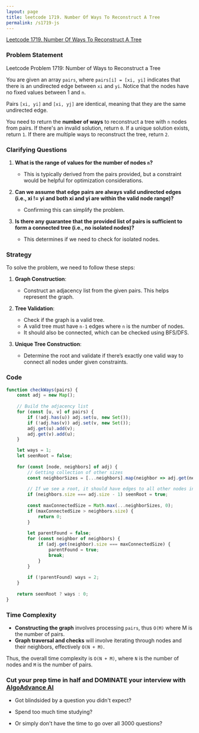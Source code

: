 ```yaml
---
layout: page
title: leetcode 1719. Number Of Ways To Reconstruct A Tree
permalink: /s1719-js
---
```

[Leetcode 1719. Number Of Ways To Reconstruct A Tree](https://algoadvance.github.io/algoadvance/l1719)
### Problem Statement

Leetcode Problem 1719: Number of Ways to Reconstruct a Tree

You are given an array `pairs`, where `pairs[i] = [xi, yi]` indicates that there is an undirected edge between `xi` and `yi`. Notice that the nodes have no fixed values between 1 and `n`.

Pairs `[xi, yi]` and `[xi, yj]` are identical, meaning that they are the same undirected edge.

You need to return the **number of ways** to reconstruct a tree with `n` nodes from pairs. If there's an invalid solution, return `0`. If a unique solution exists, return `1`. If there are multiple ways to reconstruct the tree, return `2`.

### Clarifying Questions

1. **What is the range of values for the number of nodes `n`?**
   - This is typically derived from the pairs provided, but a constraint would be helpful for optimization considerations.

2. **Can we assume that edge pairs are always valid undirected edges (i.e., xi != yi and both xi and yi are within the valid node range)?**
   - Confirming this can simplify the problem.

3. **Is there any guarantee that the provided list of pairs is sufficient to form a connected tree (i.e., no isolated nodes)?**
   - This determines if we need to check for isolated nodes.

### Strategy

To solve the problem, we need to follow these steps:

1. **Graph Construction**:
   - Construct an adjacency list from the given pairs. This helps represent the graph.

2. **Tree Validation**:
   - Check if the graph is a valid tree.
   - A valid tree must have `n-1` edges where `n` is the number of nodes.
   - It should also be connected, which can be checked using BFS/DFS.

3. **Unique Tree Construction**:
   - Determine the root and validate if there’s exactly one valid way to connect all nodes under given constraints.

### Code

```javascript
function checkWays(pairs) {
    const adj = new Map();
    
    // Build the adjacency list
    for (const [u, v] of pairs) {
        if (!adj.has(u)) adj.set(u, new Set());
        if (!adj.has(v)) adj.set(v, new Set());
        adj.get(u).add(v);
        adj.get(v).add(u);
    }

    let ways = 1;
    let seenRoot = false;
    
    for (const [node, neighbors] of adj) {
        // Getting collection of other sizes
        const neighborSizes = [...neighbors].map(neighbor => adj.get(neighbor).size);
        
        // If we see a root, it should have edges to all other nodes initially
        if (neighbors.size === adj.size - 1) seenRoot = true;
        
        const maxConnectedSize = Math.max(...neighborSizes, 0);
        if (maxConnectedSize > neighbors.size) {
            return 0;
        }
        
        let parentFound = false;
        for (const neighbor of neighbors) {
            if (adj.get(neighbor).size === maxConnectedSize) {
                parentFound = true;
                break;
            }
        }
        
        if (!parentFound) ways = 2;
    }
    
    return seenRoot ? ways : 0;
}
```

### Time Complexity

- **Constructing the graph** involves processing `pairs`, thus `O(M)` where M is the number of pairs.
- **Graph traversal and checks** will involve iterating through nodes and their neighbors, effectively `O(N + M)`.

Thus, the overall time complexity is `O(N + M)`, where `N` is the number of nodes and `M` is the number of pairs.


### Cut your prep time in half and DOMINATE your interview with [AlgoAdvance AI](https://algoAdvance.com)

- Got blindsided by a question you didn't expect?

- Spend too much time studying?

- Or simply don't have the time to go over all 3000 questions?

